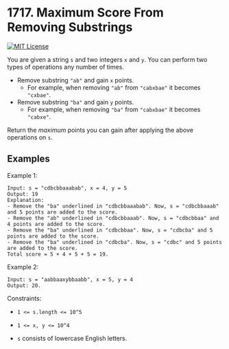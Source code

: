 

# 1717. Maximum Score From Removing Substrings


[![MIT License](https://camo.githubusercontent.com/472690903f70a87b6ffdc31598aa41239adc4177f8cb9d368af04e6915a57a33/68747470733a2f2f696d672e736869656c64732e696f2f62616467652f446966666963756c74792d4d656469756d2d6f72616e6765)]()

You are given a string `s` and two integers `x` and `y`. You can perform two types of operations any number of times.

- Remove substring `"ab"` and gain `x` points.
  - For example, when removing `"ab"` from `"cabxbae"` it becomes `"cxbae"`.
- Remove substring `"ba"` and gain `y` points.
  - For example, when removing `"ba"` from `"cabxbae"` it becomes `"cabxe"`.

Return the *maximum* points you can gain after applying the above operations on `s`.
 

## Examples

Example 1:


```
Input: s = "cdbcbbaaabab", x = 4, y = 5
Output: 19
Explanation:
- Remove the "ba" underlined in "cdbcbbaaabab". Now, s = "cdbcbbaaab" and 5 points are added to the score.
- Remove the "ab" underlined in "cdbcbbaaab". Now, s = "cdbcbbaa" and 4 points are added to the score.
- Remove the "ba" underlined in "cdbcbbaa". Now, s = "cdbcba" and 5 points are added to the score.
- Remove the "ba" underlined in "cdbcba". Now, s = "cdbc" and 5 points are added to the score.
Total score = 5 + 4 + 5 + 5 = 19.
```

Example 2:


```
Input: s = "aabbaaxybbaabb", x = 5, y = 4
Output: 20.
```



Constraints:

- `1 <= s.length <= 10^5`

- `1 <= x, y <= 10^4`

- `s` consists of lowercase English letters.
